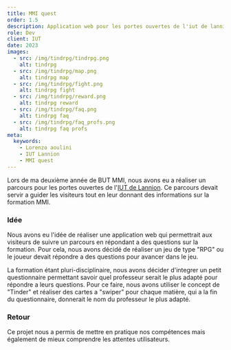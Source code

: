 ```yaml
---
title: MMI quest
order: 1.5
description: Application web pour les portes ouvertes de l'iut de lannion
role: Dev
client: IUT
date: 2023
images:
  - src: /img/tindrpg/tindrpg.png
    alt: tindrpg
  - src: /img/tindrpg/map.png
    alt: tindrpg map
  - src: /img/tindrpg/fight.png
    alt: tindrpg fight
  - src: /img/tindrpg/reward.png
    alt: tindrpg reward
  - src: /img/tindrpg/faq.png
    alt: tindrpg faq
  - src: /img/tindrpg/faq_profs.png
    alt: tindrpg faq profs
meta:
  keywords: 
    - Lorenzo aoulini
    - IUT Lannion
    - MMI quest
---
```


Lors de ma deuxième année de BUT MMI, nous avons eu a réaliser un parcours pour les portes ouvertes de l'[IUT de Lannion](https://iut-lannion.univ-rennes.fr/). Ce parcours devait servir a guider les visiteurs tout en leur donnant des informations sur la formation MMI.
<br />

### Idée

Nous avons eu l'idée de réaliser une application web qui permettrait aux visiteurs de suivre un parcours en répondant a des questions sur la formation. Pour cela, nous avons décidé de réaliser un jeu de type "RPG" ou le joueur devait répondre a des questions pour avancer dans le jeu.

La formation étant pluri-disciplinaire, nous avons décider d'integrer un petit questionnaire permettant savoir quel professeur serait le plus adapté pour répondre a leurs questions. Pour ce faire, nous avons utiliser le concept de "Tinder" et réaliser des cartes a "swiper" pour chaque matière, qui a la fin du questionnaire, donnerait le nom du professeur le plus adapté.
<br />

### Retour

Ce projet nous a permis de mettre en pratique nos compétences mais également de mieux comprendre les attentes utilisateurs.


<style>
  a {
    @apply text-primary-500 hover:underline;
  }

  ul {
    @apply list-disc list-inside;
  }

  h3 {
    @apply text-4xl font-bold mt-4;
  }
</style>